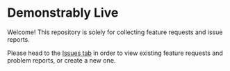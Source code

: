 # Demonstrably Live

Welcome! This repository is solely for collecting feature requests and issue reports.

Please head to the [Issues tab](https://github.com/brightbock/demonstrably-live/issues) in order to view existing feature requests and problem reports, or create a new one. 
